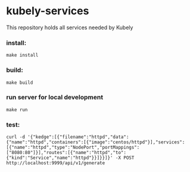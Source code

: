 # kubely-services
This repository holds all services needed by Kubely

### install:
```
make install
```

### build:
```
make build
```

### run server for local development
```
make run
```

### test:

```
curl -d '{"kedge":[{"filename":"httpd","data":{"name":"httpd","containers":[{"image":"centos/httpd"}],"services":[{"name":"httpd","type":"NodePort","portMappings":["8080:80"]}],"routes":[{"name":"httpd","to":{"kind":"Service","name":"httpd"}}]}}]}' -X POST http://localhost:9999/api/v1/generate
```